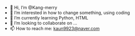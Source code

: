 - 👋 Hi, I’m @Kang-merry
- 👀 I’m interested in how to change something, using coding
- 🌱 I’m currently learning Python, HTML
- 💞️ I’m looking to collaborate on ...
- 📫 How to reach me: kaun9923@naver.com

<!---
Kang-merry/Kang-merry is a ✨ special ✨ repository because its `README.md` (this file) appears on your GitHub profile.
You can click the Preview link to take a look at your changes.
--->
